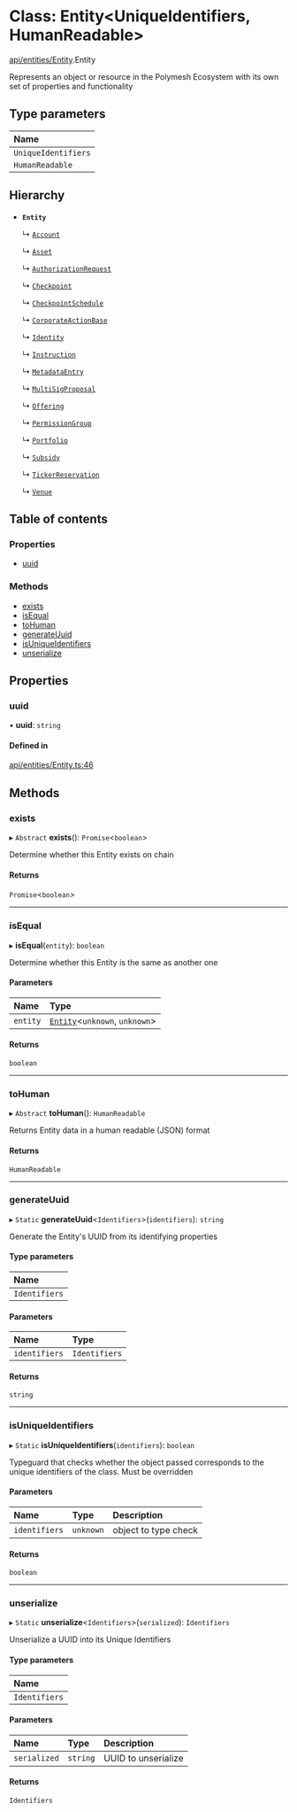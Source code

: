 # Class: Entity<UniqueIdentifiers, HumanReadable\>

[api/entities/Entity](../wiki/api.entities.Entity).Entity

Represents an object or resource in the Polymesh Ecosystem with its own set of properties and functionality

## Type parameters

| Name |
| :------ |
| `UniqueIdentifiers` |
| `HumanReadable` |

## Hierarchy

- **`Entity`**

  ↳ [`Account`](../wiki/api.entities.Account.Account)

  ↳ [`Asset`](../wiki/api.entities.Asset.Asset)

  ↳ [`AuthorizationRequest`](../wiki/api.entities.AuthorizationRequest.AuthorizationRequest)

  ↳ [`Checkpoint`](../wiki/api.entities.Checkpoint.Checkpoint)

  ↳ [`CheckpointSchedule`](../wiki/api.entities.CheckpointSchedule.CheckpointSchedule)

  ↳ [`CorporateActionBase`](../wiki/api.entities.CorporateActionBase.CorporateActionBase)

  ↳ [`Identity`](../wiki/api.entities.Identity.Identity)

  ↳ [`Instruction`](../wiki/api.entities.Instruction.Instruction)

  ↳ [`MetadataEntry`](../wiki/api.entities.MetadataEntry.MetadataEntry)

  ↳ [`MultiSigProposal`](../wiki/api.entities.MultiSigProposal.MultiSigProposal)

  ↳ [`Offering`](../wiki/api.entities.Offering.Offering)

  ↳ [`PermissionGroup`](../wiki/api.entities.PermissionGroup.PermissionGroup)

  ↳ [`Portfolio`](../wiki/api.entities.Portfolio.Portfolio)

  ↳ [`Subsidy`](../wiki/api.entities.Subsidy.Subsidy)

  ↳ [`TickerReservation`](../wiki/api.entities.TickerReservation.TickerReservation)

  ↳ [`Venue`](../wiki/api.entities.Venue.Venue)

## Table of contents

### Properties

- [uuid](../wiki/api.entities.Entity.Entity#uuid)

### Methods

- [exists](../wiki/api.entities.Entity.Entity#exists)
- [isEqual](../wiki/api.entities.Entity.Entity#isequal)
- [toHuman](../wiki/api.entities.Entity.Entity#tohuman)
- [generateUuid](../wiki/api.entities.Entity.Entity#generateuuid)
- [isUniqueIdentifiers](../wiki/api.entities.Entity.Entity#isuniqueidentifiers)
- [unserialize](../wiki/api.entities.Entity.Entity#unserialize)

## Properties

### uuid

• **uuid**: `string`

#### Defined in

[api/entities/Entity.ts:46](https://github.com/PolymeshAssociation/polymesh-sdk/blob/91c2d2d8/src/api/entities/Entity.ts#L46)

## Methods

### exists

▸ `Abstract` **exists**(): `Promise`<`boolean`\>

Determine whether this Entity exists on chain

#### Returns

`Promise`<`boolean`\>

___

### isEqual

▸ **isEqual**(`entity`): `boolean`

Determine whether this Entity is the same as another one

#### Parameters

| Name | Type |
| :------ | :------ |
| `entity` | [`Entity`](../wiki/api.entities.Entity.Entity)<`unknown`, `unknown`\> |

#### Returns

`boolean`

___

### toHuman

▸ `Abstract` **toHuman**(): `HumanReadable`

Returns Entity data in a human readable (JSON) format

#### Returns

`HumanReadable`

___

### generateUuid

▸ `Static` **generateUuid**<`Identifiers`\>(`identifiers`): `string`

Generate the Entity's UUID from its identifying properties

#### Type parameters

| Name |
| :------ |
| `Identifiers` |

#### Parameters

| Name | Type |
| :------ | :------ |
| `identifiers` | `Identifiers` |

#### Returns

`string`

___

### isUniqueIdentifiers

▸ `Static` **isUniqueIdentifiers**(`identifiers`): `boolean`

Typeguard that checks whether the object passed corresponds to the unique identifiers of the class. Must be overridden

#### Parameters

| Name | Type | Description |
| :------ | :------ | :------ |
| `identifiers` | `unknown` | object to type check |

#### Returns

`boolean`

___

### unserialize

▸ `Static` **unserialize**<`Identifiers`\>(`serialized`): `Identifiers`

Unserialize a UUID into its Unique Identifiers

#### Type parameters

| Name |
| :------ |
| `Identifiers` |

#### Parameters

| Name | Type | Description |
| :------ | :------ | :------ |
| `serialized` | `string` | UUID to unserialize |

#### Returns

`Identifiers`
